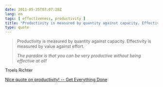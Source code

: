 ```yaml
---
date: 2011-05-25T07:07:28Z
lang: en
tags: [ effectiveness, productivity ]
title: "Productivity is measured by quantity against capacity. Effectivity is"
type: quote
---
```


> Productivity is measured by quantity against capacity. Effectivity is
> measured by value against effort.
>
> *The paradox is that you can be very productive without being
> effective at all!*

Troels Richter

[Nice quote on productivity! -- Get Everything
Done](http://www.markforster.net/forum/post/1501035)

